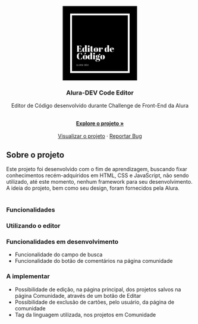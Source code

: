 <div align="center">
  
  <img align="center" src="img/logo.png" width="200">

  <h3 align="center">Alura-DEV Code Editor</h3>



  <p align="center">Editor de Código desenvolvido durante Challenge de Front-End da Alura</p>
    <br>
    <a href="https://github.com/priscilasanches/alurachallenge_frontend"><strong>Explore o projeto »</strong></a>
    <br>
    <br>
    <a href="https://alurachallenge-frontend.vercel.app/">Visualizar o projeto</a>
    ·
    <a href="https://github.com/priscilasanches/alurachallenge_frontend/issues">Reportar Bug</a>

</div>

## Sobre o projeto

Este projeto foi desenvolvido com o fim de aprendizagem, buscando fixar conhecimentos recém-adquiridos em HTML, CSS e JavaScript, não sendo utilizado, até este momento, nenhum framework para seu desenvolvimento.
<br>A ideia do projeto, bem como seu design, foram fornecidos pela Alura.
<br>
<br>
### Funcionalidades

### Utilizando o editor

### Funcionalidades em desenvolvimento
<ul>
  <li>Funcionalidade do campo de busca</li>
  <li>Funcionalidade do botão de comentários na página comunidade</li>
</ul>

### A implementar
<ul>
  <li>Possibilidade de edição, na página principal, dos projetos salvos na página Comunidade, através de um botão de Editar</li>
  <li>Possibilidade de exclusão de cartões, pelo usuário, da página de comunidade</li>
  <li>Tag da linguagem utilizada, nos projetos em Comunidade</li>
</ul>



